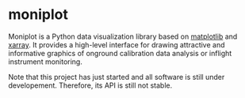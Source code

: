 # moniplot
Moniplot is a Python data visualization library based on
[matplotlib](https://matplotlib.org) and [xarray](https://xarray.pydata.org).
It provides a high-level interface for drawing attractive and informative
graphics of onground calibration data analysis or inflight instrument
monitoring.

Note that this project has just started and all software is still under
developement. Therefore, its API is still not stable.
